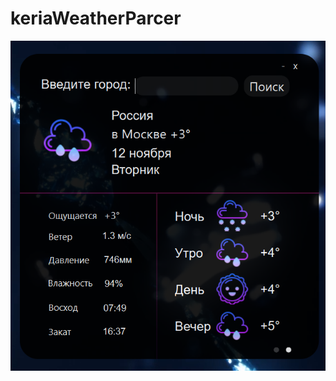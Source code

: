 # keriaWeatherParcer
![alt text](https://github.com/keriasuo/keriaWeatherParcer/blob/master/pic.png?raw=true)
